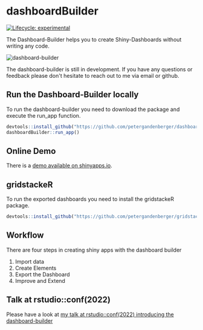 # dashboardBuilder

<!-- badges: start -->
[![Lifecycle: experimental](https://img.shields.io/badge/lifecycle-experimental-orange.svg)](https://lifecycle.r-lib.org/articles/stages.html#experimental)
<!-- badges: end -->

The Dashboard-Builder helps you to create Shiny-Dashboards without writing any code.

![dashboard-builder](https://user-images.githubusercontent.com/22965104/185766614-cecf6c8b-9820-4aed-b288-0ee11861c28a.png)

The dashboard-builder is still in development. If you have any questions or feedback please don't hesitate to reach out to me via email or github.

## Run the Dashboard-Builder locally
To run the dashboard-builder you need to download the package and execute the run_app function.
``` r
devtools::install_github("https://github.com/petergandenberger/dashboard-builder")
dashboardBuilder::run_app()
```

## Online Demo
There is a [demo available on shinyapps.io](https://pega.shinyapps.io/dashboard-builder/).

## gridstackeR
To run the exported dashboards you need to install the gridstackeR package.
``` r
devtools::install_github("https://github.com/petergandenberger/gridstackeR")
```

## Workflow
There are four steps in creating shiny apps with the dashboard builder

1. Import data
2. Create Elements
3. Export the Dashboard
4. Improve and Extend

## Talk at rstudio::conf(2022)
Please have a look at [my talk at rstudio::conf(2022) introducing the dashboard-builder](https://www.rstudio.com/conference/2022/talks/dashboard-builder/)
